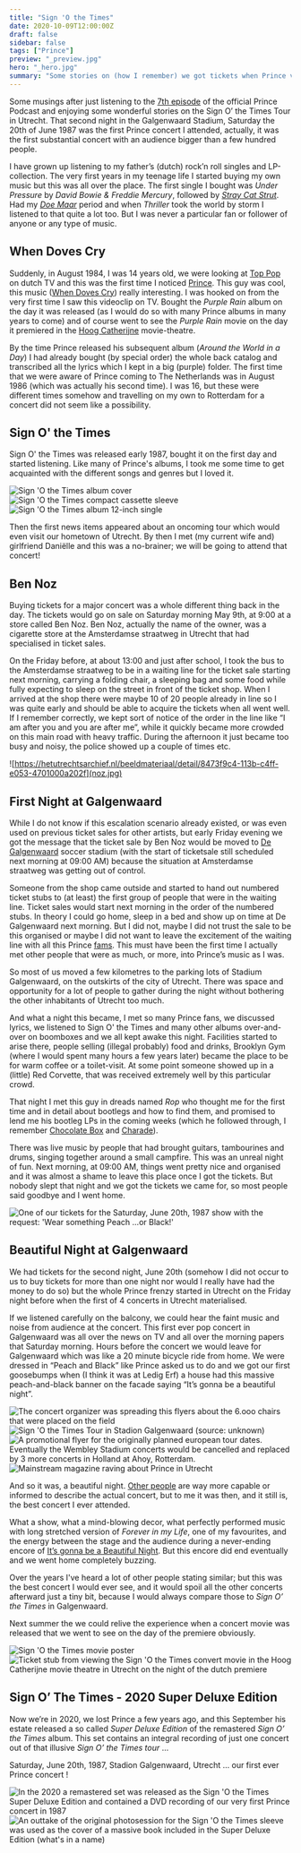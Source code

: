 ```yaml
---
title: "Sign 'O the Times"
date: 2020-10-09T12:00:00Z
draft: false
sidebar: false
tags: ["Prince"]
preview: "_preview.jpg"
hero: "_hero.jpg"
summary: "Some stories on (how I remember) we got tickets when Prince visited my hometown in 1987."
---
```


Some musings after just listening to the [7th episode](https://podcasts.apple.com/nl/podcast/prince-official-podcast/id1488187430?l=en&i=1000526528961) of the official Prince Podcast and enjoying some wonderful stories on the Sign O’ the Times Tour in Utrecht.
That second night in the Galgenwaard Stadium, Saturday the 20th of June 1987 was the first Prince concert I attended, actually, it was the first substantial concert with an audience bigger than a few hundred people.

I have grown up listening to my father’s (dutch) rock’n roll singles and LP-collection. The very first years in my teenage life I started buying my own music but this was all over the place. The first single I bought was _Under Pressure_ by _David Bowie & Freddie Mercury_, followed by [_Stray Cat Strut_](https://www.youtube.com/watch?v=m8vqgQ-e5UY). Had my [_Doe Maar_](https://en.wikipedia.org/wiki/Doe_Maar) period and when _Thriller_ took the world by storm I listened to that quite a lot too. But I was never a particular fan or follower of anyone or any type of music.

## When Doves Cry
Suddenly, in August 1984, I was 14 years old, we were looking at [Top Pop](https://en.wikipedia.org/wiki/TopPop) on dutch TV and this was the first time I noticed [Prince](https://en.wikipedia.org/wiki/Prince_(musician)). This guy was cool, this music ([When Doves Cry](https://www.youtube.com/watch?v=UG3VcCAlUgE)) really interesting. I was hooked on from the very first time I saw this videoclip on TV. Bought the _Purple Rain_ album on the day it was released (as I would do so with many Prince albums in many years to come) and of course went to see the _Purple Rain_ movie on the day it premiered in the [Hoog Catherijne](https://nl.wikipedia.org/wiki/Bioscoop_Catharijne) movie-theatre.

By the time Prince released his subsequent album (_Around the World in a Day_) I had already bought (by special order) the whole back catalog and transcribed all the lyrics which I kept in a big (purple) folder. The first time that we were aware of Prince coming to The Netherlands was in August 1986 (which was actually his second time). I was 16, but these were different times somehow and travelling on my own to Rotterdam for a concert did not seem like a possibility.

## Sign O' the Times
Sign O' the Times was released early 1987, bought it on the first day and started listening. Like many of Prince's albums, I took me some time to get acquainted with the different songs and genres but I loved it.

![_Sign 'O the Times_ album cover](album.jpg)
![_Sign 'O the Times_ compact cassette sleeve](cassette.jpg)
![_Sign 'O the Times_ album 12-inch single](12inch.jpg)

Then the first news items appeared about an oncoming tour which would even visit our hometown of Utrecht. By then I met (my current wife and) girlfriend Daniëlle and this was a no-brainer; we will be going to attend that concert!

## Ben Noz
Buying tickets for a major concert was a whole different thing back in the day. The tickets would go on sale on Saturday morning May 9th, at 9:00 at a store called Ben Noz. Ben Noz, actually the name of the owner, was a cigarette store at the Amsterdamse straatweg in Utrecht that had specialised in ticket sales.

On the Friday before, at about 13:00 and just after school, I took the bus to the Amsterdamse straatweg to be in a waiting line for the ticket sale starting next morning, carrying a folding chair, a sleeping bag and some food while fully expecting to sleep on the street in front of the ticket shop.
When I arrived at the shop there were maybe 10 of 20 people already in line so I was quite early and should be able to acquire the tickets when all went well. If I remember correctly, we kept sort of notice of the order in the line like “I am after you and you are after me”, while it quickly became more crowded on this main road with heavy traffic. During the afternoon it just became too busy and noisy, the police showed up a couple of times etc.

![https://hetutrechtsarchief.nl/beeldmateriaal/detail/8473f9c4-113b-c4ff-e053-4701000a202f](noz.jpg)

## First Night at Galgenwaard
While I do not know if this escalation scenario already existed, or was even used on previous ticket sales for other artists, but early Friday evening we got the message that the ticket sale by Ben Noz would be moved to [De Galgenwaard](https://en.wikipedia.org/wiki/Stadion_Galgenwaard) soccer stadium (with the start of ticketsale still scheduled next morning at 09:00 AM) because the situation at Amsterdamse straatweg was getting out of control.

Someone from the shop came outside and started to hand out numbered ticket stubs to (at least) the first group of people that were in the waiting line. Ticket sales would start next morning in the order of the numbered stubs. In theory I could go home, sleep in a bed and show up on time at De Galgenwaard next morning. But I did not, maybe I did not trust the sale to be this organised or maybe I did not want to leave the excitement of the waiting line with all this Prince [fams](https://prince.org/msg/7/354554). This must have been the first time I actually met other people that were as much, or more, into Prince’s music as I was.

So most of us moved a few kilometres to the parking lots of Stadium Galgenwaard, on the outskirts of the city of Utrecht. There was space and opportunity for a lot of people to gather during the night without bothering the other inhabitants of Utrecht too much.

And what a night this became, I met so many Prince fans, we discussed lyrics, we listened to Sign O' the Times and many other albums over-and-over on boomboxes and we all kept awake this night. Facilities started to arise there, people selling (illegal probably) food and drinks, Brooklyn Gym (where I would spent many hours a few years later) became the place to be for warm coffee or a toilet-visit. At some point someone showed up in a (little) Red Corvette, that was received extremely well by this particular crowd.

That night I met this guy in dreads named _Rop_ who thought me for the first time and in detail about bootlegs and how to find them, and promised to lend me his bootleg LPs in the coming weeks (which he followed through, I remember [Chocolate Box](https://www.discogs.com/release/4876848-Prince-Chocolate-Box) and [Charade](https://www.discogs.com/release/1025764-Prince-And-The-Revolution-Charade)).

There was live music by people that had brought guitars, tambourines and drums, singing together around a small campfire. This was an unreal night of fun.
Next morning, at 09:00 AM, things went pretty nice and organised and it was almost a shame to leave this place once I got the tickets. But nobody slept that night and we got the tickets we came for, so most people said goodbye and I went home.

![One of our tickets for the Saturday, June 20th, 1987 show with the request: _'Wear something Peach ...or Black!'_](ticket.jpg)

## Beautiful Night at Galgenwaard
We had tickets for the second night, June 20th (somehow I did not occur to us to buy tickets for more than one night nor would I really have had the money to do so) but the whole Prince frenzy started in Utrecht on the Friday night before when the first of 4 concerts in Utrecht materialised.

If we listened carefully on the balcony, we could hear the faint music and noise from audience at the concert. This first ever pop concert in Galgenwaard was all over the news on TV and all over the morning papers that Saturday morning.
Hours before the concert we would leave for Galgenwaard which was like a 20 minute bicycle ride from home. We were dressed in “Peach and Black” like Prince asked us to do and we got our first goosebumps when (I think it was at Ledig Erf) a house had this massive peach-and-black banner on the facade saying “It’s gonna be a beautiful night”.

![The concert organizer was spreading this flyers about the 6.ooo chairs that were placed on the field](flyer.jpg)
![Sign 'O the Times Tour in Stadion Galgenwaard (source: unknown)](galgenwaard.jpg)
![A promotional flyer for the originally planned european tour dates. Eventually the Wembley Stadium concerts would be cancelled and replaced by 3 more concerts in Holland at Ahoy, Rotterdam.](flyer2.jpg)
![Mainstream magazine raving about Prince in Utrecht](revu.jpg)

And so it was, a beautiful night. [Other people](https://oor.nl/news/prince-in-1987-het-spannendste-teken-van-zijn-tijd/) are way more capable or informed to describe the actual concert, but to me it was then, and it still is, the best concert I ever attended.

What a show, what a mind-blowing decor, what perfectly performed music with long stretched version of _Forever in my Life_, one of my favourites, and the energy between the stage and the audience during a never-ending encore of [It’s gonna be a Beautiful Night](https://www.youtube.com/watch?v=eWESS-xjhTs). But this encore did end eventually and we went home completely buzzing.

Over the years I've heard a lot of other people stating similar; but this was the best concert I would ever see, and it would spoil all the other concerts afterward just a tiny bit, because I would always compare those to _Sign O’ the Times_ in Galgenwaard.

Next summer the we could relive the experience when a concert movie was released that we went to see on the day of the premiere obviously.

![_Sign 'O the Times_ movie poster](movie-poster.jpg)
![Ticket stub from viewing the _Sign 'O the Times_ convert movie in the Hoog Catherijne movie theatre in Utrecht on the night of the dutch premiere](movie-ticket.jpg)

## Sign O’ The Times - 2020 Super Deluxe Edition 
Now we’re in 2020, we lost Prince a few years ago, and this September his estate released a so called _Super Deluxe Edition_ of the remastered _Sign O’ the Times_ album. This set contains an integral recording of just one concert out of that illusive _Sign O’ the Times tour_ ... 

Saturday, June 20th, 1987, Stadion Galgenwaard, Utrecht  ... our first ever Prince concert !

![In the 2020 a remastered set was released as the _Sign 'O the Times Super Deluxe Edition_ and contained a DVD recording of our very first _Prince_ concert in 1987](superdeluxe.jpg)
![An outtake of the original photosession for the _Sign 'O the Times_ sleeve was used as the cover of a massive book included in the _Super Deluxe Edition_ (what's in a name)](outtake.jpg)
